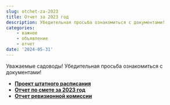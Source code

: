```yaml
---
slug: otchet-za-2023
title: Отчет за 2023 год
description: Убедительная просьба ознакомиться с документами!
categories:
    - важное
    - объявление
    - отчет
date: '2024-05-31'
---
```


Уважаемые садоводы!
Убедительная просьба ознакомиться с документами!

- __[Проект штатного расписания](project_shtatka.pdf)__
- __[Отчет по смете за 2023 год](otchet_smeta_2023.pdf)__
- __[Отчет ревизионной комиссии](otchet_rev_kom.pdf)__